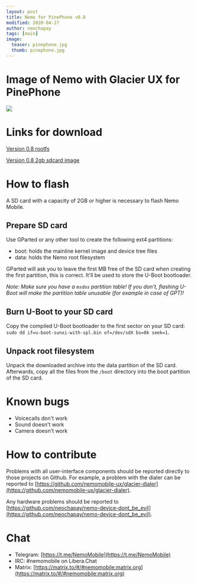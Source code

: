 ```yaml
---
layout: post
title: Nemo for PinePhone v0.8
modified: 2020-04-27
author: neochapay
tags: [main]
image:
  teaser: pinephone.jpg
  thumb: pinephone.jpg
---
```


# Image of Nemo with Glacier UX for PinePhone

![](https://sun9-41.userapi.com/c200620/v200620091/3a74e/sbKlDMbA0eA.jpg)

# Links for download
[Version 0.8 rootfs](https://yadi.sk/d/VAbtKV-Hnql60g)

[Version 0.8 2gb sdcard image](https://yadi.sk/d/8oSZp-frGidscw)

# How to flash

A SD card with a capacity of 2GB or higher is necessary to flash Nemo Mobile.

## Prepare SD card

Use GParted or any other tool to create the following ext4 partitions:

* boot: holds the mainline kernel image and device tree files
* data: holds the Nemo root filesystem

GParted will ask you to leave the first MB free of the SD card when creating the first partition, this is correct. It'll be used to store the U-Boot bootloader.

_Note: Make sure you have a `msdos` partition table! If you don't, flashing U-Boot will make the partition table unusable (for example in case of GPT)!_

## Burn U-Boot to your SD card

Copy the compiled U-Boot bootloader to the first sector on your SD card: `sudo dd if=u-boot-sunxi-with-spl.bin of=/dev/sdX bs=8k seek=1`.

## Unpack root filesystem

Unpack the downloaded archive into the data partition of the SD card.
Afterwards, copy all the files from the `/boot` directory into the boot partition of the SD card.

# Known bugs

* Voicecalls don't work
* Sound doesn't work
* Camera doesn't work

# How to contribute

Problems with all user-interface components should be reported directly to those projects on Github.
For example, a problem with the dialer can be reported to [https://github.com/nemomobile-ux/glacier-dialer](https://github.com/nemomobile-ux/glacier-dialer).

Any hardware problems should be reported to [https://github.com/neochapay/nemo-device-dont_be_evil](https://github.com/neochapay/nemo-device-dont_be_evil).

# Chat

* Telegram: [https://t.me/NemoMobile](https://t.me/NemoMobile)
* IRC: #nemomobile on Libera.Chat
* Matrix: [https://matrix.to/#/#nemomobile:matrix.org](https://matrix.to/#/#nemomobile:matrix.org)
